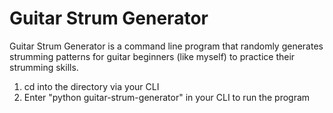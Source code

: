 # Guitar Strum Generator

Guitar Strum Generator is a command line program that randomly generates strumming patterns for guitar beginners (like myself) to practice their strumming skills.

1. cd into the directory via your CLI
2. Enter "python guitar-strum-generator" in your CLI to run the program